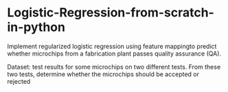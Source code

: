 # Logistic-Regression-from-scratch-in-python

Implement regularized logistic regression using feature mappingto predict whether microchips from a fabrication plant passes quality 
assurance (QA).

Dataset:
test results for some microchips on two different tests. From these two tests, determine whether the microchips should be accepted or
rejected
